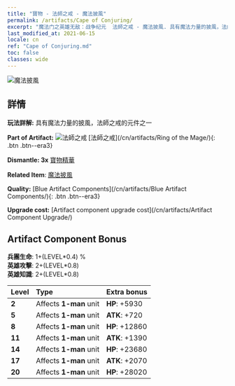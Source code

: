 ```yaml
---
title: "寶物 - 法師之戒 - 魔法披風"
permalink: /artifacts/Cape of Conjuring/
excerpt: "魔法门之英雄无敌：战争纪元  法師之戒 - 魔法披風. 具有魔法力量的披風，法師之戒的元件之一"
last_modified_at: 2021-06-15
locale: cn
ref: "Cape of Conjuring.md"
toc: false
classes: wide
---
```


 ![魔法披風](/images/t/artifact_40223.png)



## 詳情

 **玩法詳解:** 具有魔法力量的披風，法師之戒的元件之一

 **Part of Artifact:** ![法師之戒](/images/t/icon_artifact_22.png) [法師之戒](/cn/artifacts/Ring of the Mage/){: .btn .btn--era3}

 **Dismantle: 3x** [寶物精華](/cn/Items/con_905/)

 **Related Item**: [魔法披風](/cn/Items/art_117/)

 **Quality:** [Blue Artifact Components](/cn/artifacts/Blue Artifact Components/){: .btn .btn--era3}

 **Upgrade cost:** [Artifact component upgrade cost](/cn/artifacts/Artifact Component Upgrade/)

## Artifact Component Bonus

  **兵團生命**: 1+(LEVEL\*0.4) %<br/>**英雄攻擊**: 2+(LEVEL\*0.8)<br/>**英雄知識**: 2+(LEVEL\*0.8)

  |  Level  | Type |    Extra bonus  | 
  |:--------|:-----|:----------------| 
  | **2** | Affects **1-man** unit | **HP**: +5930 | 
  | **5** | Affects **1-man** unit | **ATK**: +720 | 
  | **8** | Affects **1-man** unit | **HP**: +12860 | 
  | **11** | Affects **1-man** unit | **ATK**: +1390 | 
  | **14** | Affects **1-man** unit | **HP**: +23680 | 
  | **17** | Affects **1-man** unit | **ATK**: +2070 | 
  | **20** | Affects **1-man** unit | **HP**: +28020 | 
